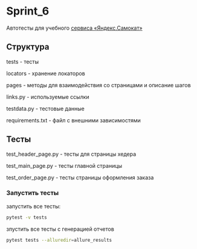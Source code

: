 # Sprint_6
Автотесты для учебного  [сервиса «Яндекс.Самокат»](https://qa-scooter.praktikum-services.ru/)
## Структура
tests - тесты

locators - хранение локаторов

pages - методы для взаимодействия со страницами и описание шагов

links.py - используемые ссылки

testdata.py - тестовые данные

requirements.txt - файл с внешними зависимостями

## Тесты
test_header_page.py - тесты для страницы хедера

test_main_page.py - тесты главной страницы

test_order_page.py - тесты страницы оформления заказа



### Запустить тесты
запустить все тесты:
```bash
pytest -v tests
```
зпустить все тесты с генерацией отчетов
```bash
pytest tests --alluredir=allure_results 
```
